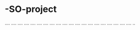 # -SO-project
....
....
....
....
....
....
....
....
....
....
....
....
....
....
....
....
....
....
....
....
..

